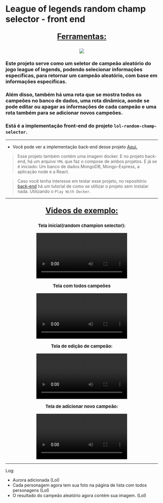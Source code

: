 # League of legends random champ selector - front end

<div align=center>
  <p style='font-size: 25px; text-decoration: underline; font-weight: bold'>Ferramentas:</p>
  <a href="https://github.com/Joao-Vtr-Oliveira/todo-list-login">
    <img src="https://skillicons.dev/icons?i=react,ts,tailwind,nextjs,docker" />
  </a>
</div>

### Este projeto serve como um seletor de campeão aleatório do jogo league of legends, podendo selecionar informações específicas, para retornar um campeão aleatório, com base em informações específicas.

### Além disso, também há uma rota que se mostra todos os campeões no banco de dados, uma rota dinâmica, aonde se pode editar ou apagar as informações de cada campeão e uma rota também para se adicionar novos campeões.

### Está é a implementação front-end do projeto `lol-random-champ-selector`.


---

- Você pode ver a implementação back-end desse projeto [Aqui.](https://github.com/Joao-Vtr-Oliveira/lol-random-champ-selector-backend)

> Esse projeto também contém uma imagem docker. E no projeto back-end, há um arquivo `YML` que faz o compose de ambos projetos. E já se é iniciado: Um banco de dados MongoDB, Mongo-Express, a aplicação node e a React.

> Caso você tenha interesse em testar esse projeto, no repositório [back-end](https://github.com/Joao-Vtr-Oliveira/lol-random-champ-selector-backend) há um tutorial de como se utilizar o projeto sem instalar nada. Utilizando o `Play With Docker`.

---

<div align=center>
  <p style='font-size: 25px; text-decoration: underline; font-weight: bold'>Videos de exemplo:</p>
  <p style='font-size: 15px; font-weight: bold'>Tela inicial(random champion selector):</p>
  <video controls src="https://github.com/user-attachments/assets/8e41cd00-e7b1-44da-af7a-8732d64a41ea"></video>

  <p style='font-size: 15px; font-weight: bold'>Tela com todos campeões</p>
  <video controls src="https://github.com/user-attachments/assets/12a13f68-1bde-416d-ac69-12dc6e167bf3
  "></video>

  <p style='font-size: 15px; font-weight: bold'>Tela de edição de campeão:</p>
  <video controls src="https://github.com/user-attachments/assets/f5e0d149-2a5b-4193-89c4-a075b6203069
  "></video>

  <p style='font-size: 15px; font-weight: bold'>Tela de adicionar novo campeão:</p>
  <video controls src="https://github.com/Joao-Vtr-Oliveira/lol-random-champ-selector-frontend/assets/114768964/1d82cab2-98af-4a48-b6c6-b311a3f0bcc0"></video>
</div>

---

Log:
- Aurora adicionada (Lol)
- Cada personagem agora tem sua foto na página de lista com todos personagens (Lol)
- O resultado do campeão aleatório agora contém sua imagem. (Lol)